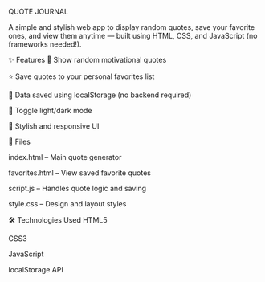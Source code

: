 QUOTE JOURNAL

A simple and stylish web app to display random quotes, save your favorite ones, and view them anytime — built using HTML, CSS, and JavaScript (no frameworks needed!).

✨ Features
🎲 Show random motivational quotes

⭐ Save quotes to your personal favorites list

💾 Data saved using localStorage (no backend required)

🌙 Toggle light/dark mode

🎨 Stylish and responsive UI

📁 Files

index.html – Main quote generator

favorites.html – View saved favorite quotes

script.js – Handles quote logic and saving

style.css – Design and layout styles

🛠 Technologies Used
HTML5

CSS3

JavaScript 

localStorage API
